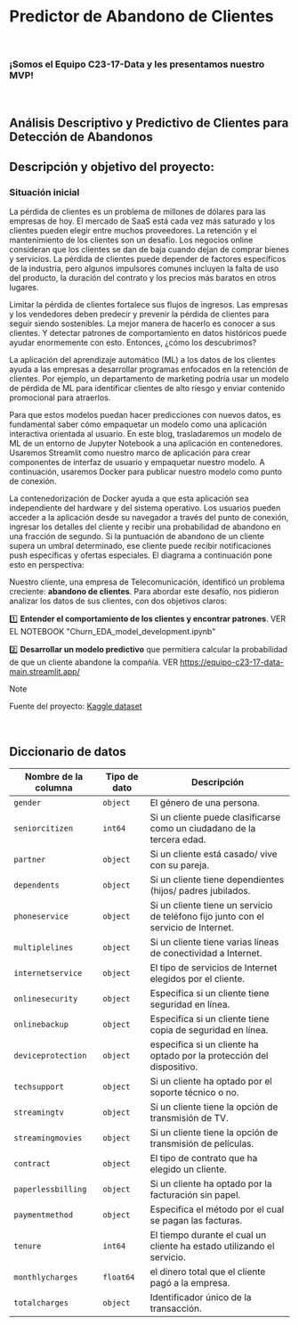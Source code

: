 <H1>Predictor de Abandono de Clientes</H1>
</BR>
<H3>¡Somos el Equipo C23-17-Data y les presentamos nuestro MVP!</H3>
</BR>
<H2>Análisis Descriptivo y Predictivo de Clientes para Detección de Abandonos</H2>

## **Descripción y objetivo del proyecto:**

### Situación inicial

La pérdida de clientes es un problema de millones de dólares para las empresas de hoy. El mercado de SaaS está cada vez más saturado y los clientes pueden elegir entre muchos proveedores. La retención y el mantenimiento de los clientes son un desafío. Los negocios online consideran que los clientes se dan de baja cuando dejan de comprar bienes y servicios. La pérdida de clientes puede depender de factores específicos de la industria, pero algunos impulsores comunes incluyen la falta de uso del producto, la duración del contrato y los precios más baratos en otros lugares.

Limitar la pérdida de clientes fortalece sus flujos de ingresos. Las empresas y los vendedores deben predecir y prevenir la pérdida de clientes para seguir siendo sostenibles. La mejor manera de hacerlo es conocer a sus clientes. Y detectar patrones de comportamiento en datos históricos puede ayudar enormemente con esto. Entonces, ¿cómo los descubrimos?

La aplicación del aprendizaje automático (ML) a los datos de los clientes ayuda a las empresas a desarrollar programas enfocados en la retención de clientes. Por ejemplo, un departamento de marketing podría usar un modelo de pérdida de ML para identificar clientes de alto riesgo y enviar contenido promocional para atraerlos.

Para que estos modelos puedan hacer predicciones con nuevos datos, es fundamental saber cómo empaquetar un modelo como una aplicación interactiva orientada al usuario. En este blog, trasladaremos un modelo de ML de un entorno de Jupyter Notebook a una aplicación en contenedores. Usaremos Streamlit como nuestro marco de aplicación para crear componentes de interfaz de usuario y empaquetar nuestro modelo. A continuación, usaremos Docker para publicar nuestro modelo como punto de conexión.

La contenedorización de Docker ayuda a que esta aplicación sea independiente del hardware y del sistema operativo. Los usuarios pueden acceder a la aplicación desde su navegador a través del punto de conexión, ingresar los detalles del cliente y recibir una probabilidad de abandono en una fracción de segundo. Si la puntuación de abandono de un cliente supera un umbral determinado, ese cliente puede recibir notificaciones push específicas y ofertas especiales. El diagrama a continuación pone esto en perspectiva:

Nuestro cliente, una empresa de Telecomunicación, identificó un problema creciente: **abandono de clientes**. Para abordar este desafío, nos pidieron analizar los datos de sus clientes, con dos objetivos claros:

1️⃣ **Entender el comportamiento de los clientes y encontrar patrones**. VER EL NOTEBOOK "Churn_EDA_model_development.ipynb"

2️⃣ **Desarrollar un modelo predictivo** que permitiera calcular la probabilidad de que un cliente abandone la compañía. VER https://equipo-c23-17-data-main.streamlit.app/

> [!NOTE]
> Fuente del proyecto: [Kaggle dataset](https://www.kaggle.com/datasets/blastchar/telco-customer-churn)



</BR>

## **Diccionario de datos**


| Nombre de la columna         | Tipo de dato          | Descripción |
|-----------------------------|----------------------|-------------|
| `gender`                        | `object`                | El género de una persona. |
| `seniorcitizen`     | `int64`           | Si un cliente puede clasificarse como un ciudadano de la tercera edad. |
| `partner`                    | `object`             | Si un cliente está casado/ vive con su pareja. |
| `dependents`                  | `object`       | Si un cliente tiene dependientes (hijos/ padres jubilados. |
| `phoneservice`                  | `object`        | Si un cliente tiene un servicio de teléfono fijo junto con el servicio de Internet. |
| `multiplelines`              | `object`      | Si un cliente tiene varias líneas de conectividad a Internet. |
| `internetservice`                | `object`        | El tipo de servicios de Internet elegidos por el cliente. |
| `onlinesecurity`                 | `object`        | Especifica si un cliente tiene seguridad en línea. |
| `onlinebackup`                    | `object`            | Especifica si un cliente tiene copia de seguridad en línea. |
| `deviceprotection`                    | `object`       | especifica si un cliente ha optado por la protección del dispositivo. |
| `techsupport`                      | `object`       | Si un cliente ha optado por el soporte técnico o no. |
| `streamingtv`                | `object`            | Si un cliente tiene la opción de transmisión de TV. |
| `streamingmovies`                       | `object`        | Si un cliente tiene la opción de transmisión de películas. |
| `contract`                  | `object`       | El tipo de contrato que ha elegido un cliente. |
| `paperlessbilling`                 | `object`       | Si un cliente ha optado por la facturación sin papel. |
| `paymentmethod`           | `object`                | Especifica el método por el cual se pagan las facturas. |
| `tenure`                       | `int64`       | El tiempo durante el cual un cliente ha estado utilizando el servicio. |
| `monthlycharges`                       | `float64`               | el dinero total que el cliente pagó a la empresa. |
| `totalcharges`                 | `object`        | Identificador único de la transacción. |

